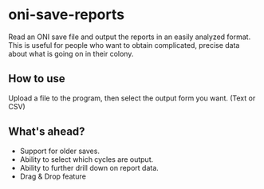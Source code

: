 # oni-save-reports
Read an ONI save file and output the reports in an easily analyzed format.
This is useful for people who want to obtain complicated, precise data about what is going on in their colony.

## How to use
Upload a file to the program, then select the output form you want. (Text or CSV)

## What's ahead?
* Support for older saves.
* Ability to select which cycles are output.
* Ability to further drill down on report data.
* Drag & Drop feature
